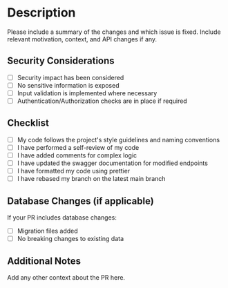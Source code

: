 # Description

Please include a summary of the changes and which issue is fixed. Include relevant motivation, context, and API changes if any.

## Security Considerations

- [ ] Security impact has been considered
- [ ] No sensitive information is exposed
- [ ] Input validation is implemented where necessary
- [ ] Authentication/Authorization checks are in place if required

## Checklist

- [ ] My code follows the project's style guidelines and naming conventions
- [ ] I have performed a self-review of my code
- [ ] I have added comments for complex logic
- [ ] I have updated the swagger documentation for modified endpoints
- [ ] I have formatted my code using prettier
- [ ] I have rebased my branch on the latest main branch

## Database Changes (if applicable)

If your PR includes database changes:

- [ ] Migration files added
- [ ] No breaking changes to existing data

## Additional Notes

Add any other context about the PR here.
